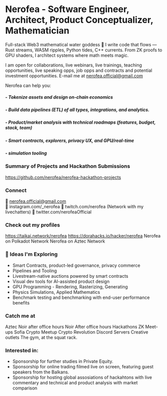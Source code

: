 # Nerofea - Software Engineer, Architect, Product Conceptualizer, Mathematician

Full-stack Web3 mathematical water goddess 🌊
I write code that flows — Rust streams, WASM ripples, Python tides, C++ currents.
From ZK proofs to GPU shaders, I architect systems where math meets magic.

I am open for collaborations, live webinars, live trainings, teaching opportunities, live speaking opps, job opps and contracts and potential investment opportunities. E-mail me at nerofea.official@gmail.com

Nerofea can help you:

##### - Tokenize assets and design on-chain economics
##### - Build data pipelines  (ETL) of all types, integrations, and analytics. 
##### - Product/market analysis with technical roadmaps (features, budget, stack, team)
##### - Smart contracts, explorers, privacy UX, and GPU/real-time 
##### - simulation tooling

### Summary of Projects and Hackathon Submissions

https://github.com/nerofea/nerofea-hackathon-projects

### Connect
💌 nerofea.official@gmail.com  
💌 instagram.com/_nerofea
💌 twitch.com/nerofea  (Network with my livechatters) 
💌 twitter.com/nerofeaOfficial

### Check out my profiles
https://taikai.network/nerofea
https://dorahacks.io/hacker/nerofea
Nerofea on Polkadot Network
Nerofea on Aztec Network

### 🌱 Ideas I'm Exploring

- Smart Contracts, product-led governance, privacy commerce
- Pipelines and Tooling
- Livestream-native auctions powered by smart contracts  
- Visual dev tools for AI-assisted product design  
- GPU Programming - Rendering, Rasterizing, Generating
- Physics Simulations, Applied Mathematics
- Benchmark testing and benchmarking with end-user performance benefits

### Catch me at
Aztec Noir after office hours 
Noir After office hours
Hackathons
ZK Meet-ups
Sofia Crypto Meetup
Crypto Revolution
Discord Servers
Creative outlets
The gym, at the squat rack. 

### Interested in: 
- Sponsorship for further studies in Private Equity.
- Sponsorship for online trading filmed live on screen, featuring guest speakers from the Balkans. 
- Sponsorship for hosting global assosiations of hackahtons with live commentary and technical and product analysis with market comparison
